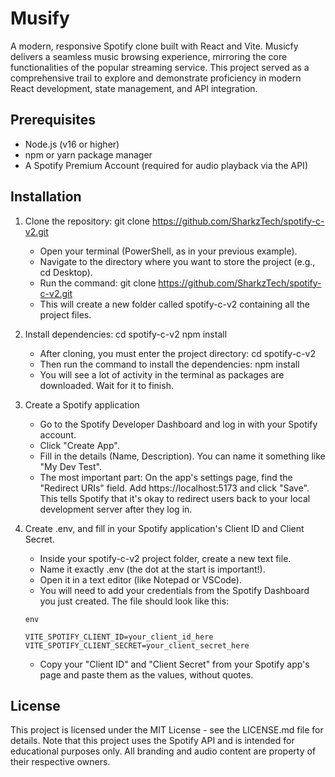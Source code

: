 # Musify

A modern, responsive Spotify clone built with React and Vite. Musicfy delivers a seamless music browsing experience, mirroring the core functionalities of the popular streaming service. This project served as a comprehensive trail to explore and demonstrate proficiency in modern React development, state management, and API integration.

## Prerequisites 

- Node.js (v16 or higher)
- npm or yarn package manager
- A Spotify Premium Account (required for audio playback via the API)

## Installation

1. Clone the repository: git clone https://github.com/SharkzTech/spotify-c-v2.git

   - Open your terminal (PowerShell, as in your previous example).
   - Navigate to the directory where you want to store the project (e.g., cd Desktop).
   - Run the command: git clone https://github.com/SharkzTech/spotify-c-v2.git
   - This will create a new folder called spotify-c-v2 containing all the project files.

2. Install dependencies: cd spotify-c-v2 npm install
   
   - After cloning, you must enter the project directory: cd spotify-c-v2
   - Then run the command to install the dependencies: npm install
   - You will see a lot of activity in the terminal as packages are downloaded. Wait for it to finish.

3. Create a Spotify application

   - Go to the Spotify Developer Dashboard and log in with your Spotify account.
   - Click "Create App".
   - Fill in the details (Name, Description). You can name it something like "My Dev Test".
   - The most important part: On the app's settings page, find the "Redirect URIs" field. Add https://localhost:5173 and click "Save". This tells Spotify that it's okay to redirect users back to your local             development server after they log in.

4. Create .env, and fill in your Spotify application's Client ID and Client Secret.

   - Inside your spotify-c-v2 project folder, create a new text file.
   - Name it exactly .env (the dot at the start is important!).
   - Open it in a text editor (like Notepad or VSCode).
   - You will need to add your credentials from the Spotify Dashboard you just created. The file should look like this:
     
   ```
   env
    
   VITE_SPOTIFY_CLIENT_ID=your_client_id_here 
   VITE_SPOTIFY_CLIENT_SECRET=your_client_secret_here
   ```
    
   - Copy your "Client ID" and "Client Secret" from your Spotify app's page and paste them as the values, without quotes.

## License

This project is licensed under the MIT License - see the LICENSE.md file for details. Note that this project uses the Spotify API and is intended for educational purposes only. All branding and audio content are property of their respective owners.

